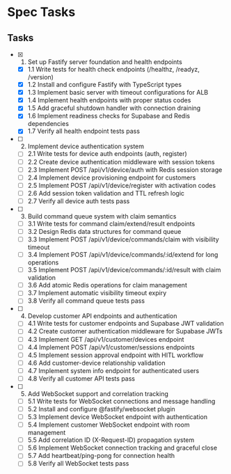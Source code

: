 # Spec Tasks

## Tasks

- [x] 1. Set up Fastify server foundation and health endpoints
  - [x] 1.1 Write tests for health check endpoints (/healthz, /readyz, /version)
  - [x] 1.2 Install and configure Fastify with TypeScript types
  - [x] 1.3 Implement basic server with timeout configurations for ALB
  - [x] 1.4 Implement health endpoints with proper status codes
  - [x] 1.5 Add graceful shutdown handler with connection draining
  - [x] 1.6 Implement readiness checks for Supabase and Redis dependencies
  - [x] 1.7 Verify all health endpoint tests pass

- [ ] 2. Implement device authentication system
  - [ ] 2.1 Write tests for device auth endpoints (auth, register)
  - [ ] 2.2 Create device authentication middleware with session tokens
  - [ ] 2.3 Implement POST /api/v1/device/auth with Redis session storage
  - [ ] 2.4 Implement device provisioning endpoint for customers
  - [ ] 2.5 Implement POST /api/v1/device/register with activation codes
  - [ ] 2.6 Add session token validation and TTL refresh logic
  - [ ] 2.7 Verify all device auth tests pass

- [ ] 3. Build command queue system with claim semantics
  - [ ] 3.1 Write tests for command claim/extend/result endpoints
  - [ ] 3.2 Design Redis data structures for command queue
  - [ ] 3.3 Implement POST /api/v1/device/commands/claim with visibility timeout
  - [ ] 3.4 Implement POST /api/v1/device/commands/:id/extend for long operations
  - [ ] 3.5 Implement POST /api/v1/device/commands/:id/result with claim validation
  - [ ] 3.6 Add atomic Redis operations for claim management
  - [ ] 3.7 Implement automatic visibility timeout expiry
  - [ ] 3.8 Verify all command queue tests pass

- [ ] 4. Develop customer API endpoints and authentication
  - [ ] 4.1 Write tests for customer endpoints and Supabase JWT validation
  - [ ] 4.2 Create customer authentication middleware for Supabase JWTs
  - [ ] 4.3 Implement GET /api/v1/customer/devices endpoint
  - [ ] 4.4 Implement POST /api/v1/customer/sessions endpoints
  - [ ] 4.5 Implement session approval endpoint with HITL workflow
  - [ ] 4.6 Add customer-device relationship validation
  - [ ] 4.7 Implement system info endpoint for authenticated users
  - [ ] 4.8 Verify all customer API tests pass

- [ ] 5. Add WebSocket support and correlation tracking
  - [ ] 5.1 Write tests for WebSocket connections and message handling
  - [ ] 5.2 Install and configure @fastify/websocket plugin
  - [ ] 5.3 Implement device WebSocket endpoint with authentication
  - [ ] 5.4 Implement customer WebSocket endpoint with room management
  - [ ] 5.5 Add correlation ID (X-Request-ID) propagation system
  - [ ] 5.6 Implement WebSocket connection tracking and graceful close
  - [ ] 5.7 Add heartbeat/ping-pong for connection health
  - [ ] 5.8 Verify all WebSocket tests pass
